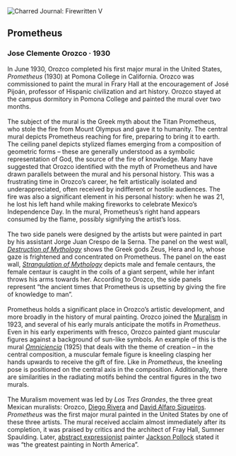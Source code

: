 <div class="artwork-of-the-day">
  <div class="container">
    <div class="img-wrapper">
      <img
        src="https://uploads7.wikiart.org/images/jose-clemente-orozco/prometheus-1930.jpg!Large.jpg"
        alt="Charred Journal: Firewritten V" />
    </div>
    <div class="artwork-detail">
      <div class="artwork-origin"> 
        <h2 class="artwork-name">Prometheus</h2>
        <h3 class="artist">
          Jose Clemente Orozco
                    ·  1930
        </h3>
      </div>
      <p class="description">
        <span class="artwork-description-text ng-binding" ng-bind-html="viewModel.ArtworkOfTheDay.Description | unsafe">In June 1930, Orozco completed his first major mural in the United States, <i>Prometheus</i> (1930) at Pomona College in California. Orozco was commissioned to paint the mural in Frary Hall at the encouragement of José Pijoán, professor of Hispanic civilization and art history. Orozco stayed at the campus dormitory in Pomona College and painted the mural over two months.<br><br>The subject of the mural is the Greek myth about the Titan Prometheus, who stole the fire from Mount Olympus and gave it to humanity. The central mural depicts Prometheus reaching for fire, preparing to bring it to earth. The ceiling panel depicts stylized flames emerging from a composition of geometric forms – these are generally understood as a symbolic representation of God, the source of the fire of knowledge. Many have suggested that Orozco identified with the myth of Prometheus and have drawn parallels between the mural and his personal history. This was a frustrating time in Orozco’s career, he felt artistically isolated and underappreciated, often received by indifferent or hostile audiences. The fire was also a significant element in his personal history: when he was 21, he lost his left hand while making fireworks to celebrate Mexico’s Independence Day. In the mural, Prometheus’s right hand appears consumed by the flame, possibly signifying the artist’s loss.<br><br>The two side panels were designed by the artists but were painted in part by his assistant Jorge Juan Crespo de la Serna. The panel on the west wall, <a target="_blank" href="https://www.wikiart.org/en/jose-clemente-orozco/destruction-of-mythology-study-1930"><i>Destruction of Mythology</i></a> shows the Greek gods Zeus, Hera and Io, whose gaze is frightened and concentrated on Prometheus. The panel on the east wall, <a target="_blank" href="https://www.wikiart.org/en/jose-clemente-orozco/strangulation-of-mythology-study-1930"><i>Strangulation of Mythology</i></a> depicts male and female centaurs, the female centaur is caught in the coils of a giant serpent, while her infant throws his arms towards her. According to Orozco, the side panels represent “the ancient times that Prometheus is upsetting by giving the fire of knowledge to man”.<br><br>Prometheus holds a significant place in Orozco’s artistic development, and more broadly in the history of mural painting. Orozco joined the <a target="_blank" href="https://www.wikiart.org/en/artists-by-art-movement/muralism">Muralism</a> in 1923, and several of his early murals anticipate the motifs in <i>Prometheus</i>. Even in his early experiments with fresco, Orozco painted giant muscular figures against a background of sun-like symbols. An example of this is the mural <a target="_blank" href="https://www.wikiart.org/en/jose-clemente-orozco/omnisciencia-1925"><i>Omniciencia</i></a> (1925) that deals with the theme of creation – in the central composition, a muscular female figure is kneeling clasping her hands upwards to receive the gift of fire. Like in <i>Prometheus</i>, the kneeling pose is positioned on the central axis in the composition. Additionally, there are similarities in the radiating motifs behind the central figures in the two murals. <br><br>The Muralism movement was led by <i>Los Tres Grandes</i>, the three great Mexican muralists: Orozco, <a target="_blank" href="https://www.wikiart.org/en/diego-rivera">Diego Rivera</a> and <a target="_blank" href="https://www.wikiart.org/en/david-alfaro-siqueiros">David Alfaro Siqueiros</a>. <i>Prometheus</i> was the first major mural painted in the United States by one of these three artists. The mural received acclaim almost immediately after its completion, it was praised by critics and the architect of Fray Hall, Sumner Spaulding. Later, <a target="_blank" href="https://www.wikiart.org/en/artists-by-art-movement/abstract-expressionism">abstract expressionist</a> painter <a target="_blank" href="https://www.wikiart.org/en/jackson-pollock">Jackson Pollock</a> stated it was “the greatest painting in North America”.</span>
                        <div class="text-shadow-container" ng-show="showShadow" style=""></div>
      </p>
    </div>
  </div>

</div>
